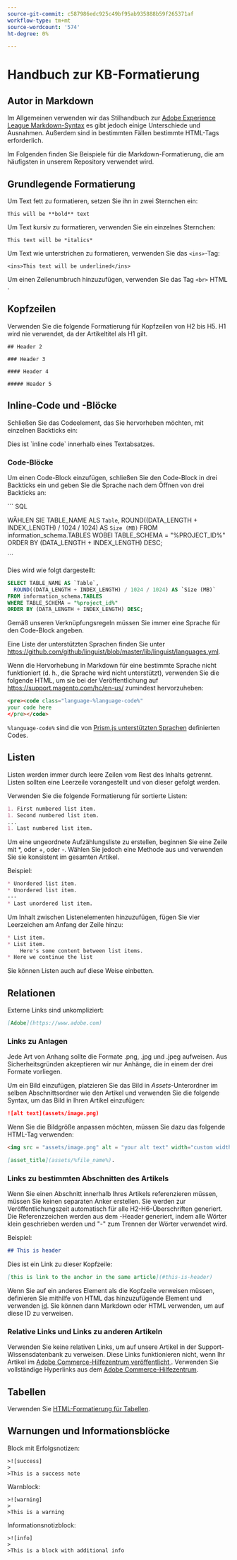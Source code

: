 ```yaml
---
source-git-commit: c587986edc925c49bf95ab935888b59f265371af
workflow-type: tm+mt
source-wordcount: '574'
ht-degree: 0%

---
```

# Handbuch zur KB-Formatierung

## Autor in Markdown

Im Allgemeinen verwenden wir das Stilhandbuch zur [Adobe Experience League Markdown-Syntax](https://experienceleague.adobe.com/docs/authoring-guide-exl/using/markdown/syntax-style-guide.html?lang=de) es gibt jedoch einige Unterschiede und Ausnahmen. Außerdem sind in bestimmten Fällen bestimmte HTML-Tags erforderlich.

Im Folgenden finden Sie Beispiele für die Markdown-Formatierung, die am häufigsten in unserem Repository verwendet wird.

## Grundlegende Formatierung

Um Text fett zu formatieren, setzen Sie ihn in zwei Sternchen ein:

`This will be **bold** text`

Um Text kursiv zu formatieren, verwenden Sie ein einzelnes Sternchen:

`This text will be *italics*`

Um Text wie unterstrichen zu formatieren, verwenden Sie das `<ins>`-Tag:

`<ins>This text will be underlined</ins>`

Um einen Zeilenumbruch hinzuzufügen, verwenden Sie das Tag `<br>` HTML .


## Kopfzeilen

Verwenden Sie die folgende Formatierung für Kopfzeilen von H2 bis H5. H1 wird nie verwendet, da der Artikeltitel als H1 gilt.

`## Header 2 `

`### Header 3 `

`#### Header 4`

`##### Header 5`

## Inline-Code und -Blöcke

Schließen Sie das Codeelement, das Sie hervorheben möchten, mit einzelnen Backticks ein:

Dies ist \`inline code\` innerhalb eines Textabsatzes.

### Code-Blöcke

Um einen Code-Block einzufügen, schließen Sie den Code-Block in drei Backticks ein und geben Sie die Sprache nach dem Öffnen von drei Backticks an:

\`\`\` SQL

WÄHLEN SIE TABLE_NAME ALS `Table`,
ROUND((DATA_LENGTH + INDEX_LENGTH) / 1024 / 1024) AS `Size (MB)`
FROM information_schema.TABLES
WOBEI TABLE_SCHEMA = &quot;%PROJECT_ID%&quot;
ORDER BY (DATA_LENGTH + INDEX_LENGTH) DESC;

\`\`\`

Dies wird wie folgt dargestellt:

```sql
SELECT TABLE_NAME AS `Table`,
  ROUND((DATA_LENGTH + INDEX_LENGTH) / 1024 / 1024) AS `Size (MB)`
FROM information_schema.TABLES
WHERE TABLE_SCHEMA = "%project_id%"
ORDER BY (DATA_LENGTH + INDEX_LENGTH) DESC;
```

Gemäß unseren Verknüpfungsregeln müssen Sie immer eine Sprache für den Code-Block angeben.

Eine Liste der unterstützten Sprachen finden Sie unter https://github.com/github/linguist/blob/master/lib/linguist/languages.yml.

Wenn die Hervorhebung in Markdown für eine bestimmte Sprache nicht funktioniert (d. h., die Sprache wird nicht unterstützt), verwenden Sie die folgende HTML, um sie bei der Veröffentlichung auf https://support.magento.com/hc/en-us/ zumindest hervorzuheben:

```html
<pre><code class="language-%language-code%"
your code here
</pre></code>
```

``%language-code%`` sind die von [Prism.js unterstützten Sprachen](https://prismjs.com/#supported-languages) definierten Codes.

## Listen

Listen werden immer durch leere Zeilen vom Rest des Inhalts getrennt. Listen sollten eine Leerzeile vorangestellt und von dieser gefolgt werden.

Verwenden Sie die folgende Formatierung für sortierte Listen:

```markdown
1. First numbered list item.
1. Second numbered list item.
...
1. Last numbered list item.
```

Um eine ungeordnete Aufzählungsliste zu erstellen, beginnen Sie eine Zeile mit *, oder +, oder -. Wählen Sie jedoch eine Methode aus und verwenden Sie sie konsistent im gesamten Artikel.

Beispiel:

```markdown
* Unordered list item.
* Unordered list item.
---
* Last unordered list item.
```

Um Inhalt zwischen Listenelementen hinzuzufügen, fügen Sie vier Leerzeichen am Anfang der Zeile hinzu:

```markdown
* List item.
* List item.
    Here's some content between list items.
* Here we continue the list
```

Sie können Listen auch auf diese Weise einbetten.

## Relationen

Externe Links sind unkompliziert:

```markdown
[Adobe](https://www.adobe.com)
```

### Links zu Anlagen

Jede Art von Anhang sollte die Formate .png, .jpg und .jpeg aufweisen. Aus Sicherheitsgründen akzeptieren wir nur Anhänge, die in einem der drei Formate vorliegen.

Um ein Bild einzufügen, platzieren Sie das Bild in *Assets*-Unterordner im selben Abschnittsordner wie den Artikel und verwenden Sie die folgende Syntax, um das Bild in Ihren Artikel einzufügen:

```markdown
![alt text](assets/image.png)
```

Wenn Sie die Bildgröße anpassen möchten, müssen Sie dazu das folgende HTML-Tag verwenden:

```html
<img src = "assets/image.png" alt = "your alt text" width="custom width, ex: 250px">
```

```markdown
[asset_title](assets/%file_name%).
```

### Links zu bestimmten Abschnitten des Artikels

Wenn Sie einen Abschnitt innerhalb Ihres Artikels referenzieren müssen, müssen Sie keinen separaten Anker erstellen. Sie werden zur Veröffentlichungszeit automatisch für alle H2-H6-Überschriften generiert. Die Referenzzeichen werden aus dem -Header generiert, indem alle Wörter klein geschrieben werden und &quot;-&quot; zum Trennen der Wörter verwendet wird.

Beispiel:

```markdown
## This is header
```

Dies ist ein Link zu dieser Kopfzeile:

```markdown
[this is link to the anchor in the same article](#this-is-header)
```

Wenn Sie auf ein anderes Element als die Kopfzeile verweisen müssen, definieren Sie mithilfe von HTML das hinzuzufügende Element und verwenden [id](https://www.w3schools.com/html/html_id.asp). Sie können dann Markdown oder HTML verwenden, um auf diese ID zu verweisen.

### Relative Links und Links zu anderen Artikeln

Verwenden Sie keine relativen Links, um auf unsere Artikel in der Support-Wissensdatenbank zu verweisen. Diese Links funktionieren nicht, wenn Ihr Artikel im [Adobe Commerce-Hilfezentrum veröffentlicht &#x200B;](https://support.magento.com/hc/en-us).
Verwenden Sie vollständige Hyperlinks aus dem [Adobe Commerce-Hilfezentrum](https://support.magento.com/hc/en-us).


## Tabellen

Verwenden Sie [HTML-Formatierung für Tabellen](https://www.w3schools.com/html/html_tables.asp).


## Warnungen und Informationsblöcke

Block mit Erfolgsnotizen:

```
>![success]
>
>This is a success note
```

Warnblock:

```
>![warning]
>
>This is a warning
```

Informationsnotizblock:

```
>![info]
>
>This is a block with additional info
```
